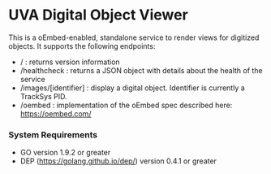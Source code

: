 # UVA Digital Object Viewer

This is a oEmbed-enabled, standalone service to render views for digitized objects.
It supports the following endpoints:

* / : returns version information
* /healthcheck : returns a JSON object with details about the health of the service
* /images/[identifier] : display a digital object. Identifier is currently a TrackSys PID.
* /oembed : implementation of the oEmbed spec described here: https://oembed.com/

### System Requirements
* GO version 1.9.2 or greater
* DEP (https://golang.github.io/dep/) version 0.4.1 or greater
